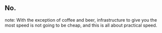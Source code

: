 ##  No.

note:
    With the exception of coffee and beer, infrastructure to give you the most speed is not going to be cheap, and this is all about practical speed.
